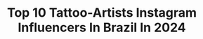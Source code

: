 ---
title: Top 10 Tattoo-Artists Instagram Influencers In Brazil In 2024
description: >-
  Find top tattoo-artists Instagram influencers in Brazil in 2024. Most popular hashtags: #tattoo #blackwork #tatuagem.
platform: Instagram
hits: 373
text_top: Analyze the best Instagram profiles on inBeat.
text_bottom: inBeat has 373 Instagram influencers like this in Brazil for you to contact.
profiles:
  - username: "fesouza.s"
    fullname: >-
      FÊ SOUZA
    bio: >-
      • 24 | RJ • Tattoo Artist and Model • tktk: fesouza.s (+𝟐𝐌) Orçamentos e agendamentos @fesouzatattoo Jobs @contatofe.s
    location: "Brazil"
    followers: 546660
    engagement: 275
    commentsToLikes: 0.015751
    id: ck6tmdfma7n1l0j71oyh6thc4
    verified: false
    hashtags: "#tatuagensfemininas, #loiro, #loiroperolado, #curtosdivos"
  - username: "lucasmilk"
    fullname: >-
      Lucas Milk
    bio: >-
      Tattoo Artist 🖤 Floripa/SC Owner @milkinktattoo 🇺🇸 Currently in Los Angeles @generation8tattoo Booking: lucas@milkink.com.br
    location: "Brazil"
    followers: 194223
    engagement: 129
    commentsToLikes: 0.013948
    id: ck9wfnthnpo9l0j78zbwb8vlw
    verified: false
    hashtags: "#milkinktattoo, #sharpiepen, #mandala, #linework"
  - username: "fabriciogaldino89"
    fullname: >-
      FABRÍCIO GALDINO
    bio: >-
      🏆international champion tattoo artist🏆 🇧🇷🇬🇧🏴󠁧󠁢󠁥󠁮󠁧󠁿🇮🇹🇨🇱🇦🇷🇲🇽🇵🇦🇳🇱🇪🇸🇺🇸🇧🇪🇩🇪🇫🇷 @inkworld013📌 🔒Agenda fechada🔒 🖼️Transformamos histórias em obra de arte 🖼️
    location: "Brazil"
    followers: 575405
    engagement: 94
    commentsToLikes: 0.027602
    id: ck55l6a430uzz0i11lubgn75n
    verified: false
    hashtags: "#instalike, #instapic, #instaphoto, #apple"
  - username: "lobotattooart"
    fullname: >-
      Pedro Lobo 🌈
    bio: >-
      Tattoo artist São Paulo | Mantra Tattoo | Pinheiros Marque aqui um orçamento: (11) 977396227
    location: "Brazil"
    followers: 33322
    engagement: 540
    commentsToLikes: 0.009229
    id: ck5zue3i626sa0i1495jc89xy
    verified: false
    hashtags: ""
  - username: "fabitattoo"
    fullname: >-
      Fabi Ventura - Geek Tattoo
    bio: >-
      Tattoo Artist 💕🦄 Orçamentos: Whats: (11)94325-5174 Atendendo no @nineinktattoo 🔥 🖤Black e fineline: @fabiventuratattoo 🖌Ilustrações: @fabiventuraart
    location: "Brazil"
    followers: 23223
    engagement: 465
    commentsToLikes: 0.074679
    id: ck8t8wfg4m3lo0j781seyif2p
    verified: false
    hashtags: "#blackworktattoo, #pratodosverem, #geekink, #piticas"
  - username: "annielobt"
    fullname: >-
      Annie Lobt
    bio: >-
      Brazilian 🇧🇷 Based in Paris 🇫🇷 Tattoo Artist @annielobttattoo
    location: "Brazil"
    followers: 10027
    engagement: 904
    commentsToLikes: 0.052261
    id: ckap4b7yw6krz0i78qiqhq40w
    verified: false
    hashtags: "#greece, #tb, #letitgo"
  - username: "r.korski"
    fullname: >-
      Ricardo G. Ciechorski
    bio: >-
      Tattoo artist ♉ 🇧🇷 🇪🇸 🇵🇹 🇬🇧 🇮🇹 Pro Team @tropicaldermoficial @colordragonneedles 📩 Agendamentos pelo link abaixo 👇
    location: "Brazil"
    followers: 83201
    engagement: 124
    commentsToLikes: 0.047931
    id: ckaoy0ojhfkk20i789ute2g57
    verified: false
    hashtags: "#tatuagem, #skinartmag, #tattoo, #thebesttattooartists"
  - username: "zacatattoo"
    fullname: >-
      Ederson Zacarias
    bio: >-
      Tattoo Artist ➖@inkpacttattoogallery - Porto Alegre/RS 🇧🇷 ➖@old_border_ink - Clermont-Ferrand 🇫🇷 Orçamentos: +55 51 992555647
    location: "Brazil"
    followers: 76446
    engagement: 108
    commentsToLikes: 0.441866
    id: ck8t4lauh76220j78ltk9x6el
    verified: false
    hashtags: "#portoalegre, #tattooart, #skinartmag, #tatdaddytattoo"
  - username: "fernandotravis"
    fullname: >-
      Fernando De Paiva
    bio: >-
      🇧🇷RN Artist,tattoo artist ARTIST: sullenclothing,famousstarsandstraps, copicbrasil and derwentpencils_brasil 🏆 winner copic Award 17
    location: "Brazil"
    followers: 94069
    engagement: 58
    commentsToLikes: 0.059963
    id: ck15q8mrq1md50i19tad2cty4
    verified: false
    hashtags: "#acuarelle, #aquarela, #sullenartist, #acuarela"
  - username: "rrezend"
    fullname: >-
      raphael rezend
    bio: >-
      Tattoo Artist - Ilustrator (Não trabalho com Maori) Por favor tenham calma nos directs Obrigado por escolherem meu trabalho. Feira de Santana - BA
    location: "Brazil"
    followers: 33850
    engagement: 529
    commentsToLikes: 0.379602
    id: ck5her07cuccb0i11hf6wp359
    verified: false
    hashtags: "#fkirons, #inspirationtattoo, #blackwork, #l4l"
---